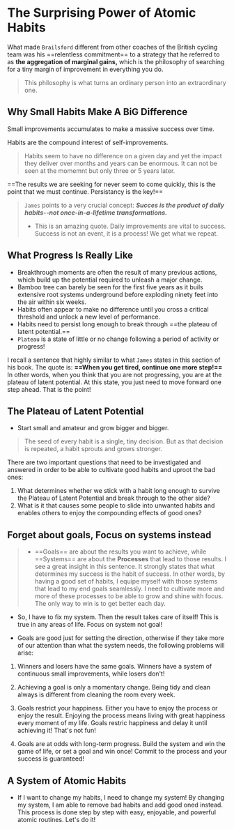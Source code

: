 # The Surprising Power of Atomic Habits 
What made `Brailsford` different from other coaches of the British cycling team was his ==relentless commitment== to a strategy that he referred to as **the aggregation of marginal gains,** which is the philosophy of searching for a tiny margin of improvement in everything you do. 
> This philosophy is what turns an ordinary person into an extraordinary one. 

## Why Small Habits Make A BiG Difference
Small improvements accumulates to make a massive success over time. 

Habits are the compound interest of self-improvements. 

> Habits seem to have no difference on a given day and yet the impact they deliver over months and years can be enormous. It can not be seen at the momemnt but only three or 5 years later. 

==The results we are seeking for never seem to come quickly, this is the point that we must continue. Persistancy is the key!==

> `James` points to a very crucial concept:
***Succes is the product of daily habits--not once-in-a-lifetime transformations.***
>- This is an amazing quote. Daily improvements are vital to success. Success is not an event, it is a process! We get what we repeat. 

## What Progress Is Really Like
- Breakthrough moments are often the result of many previous actions, which build up the potential required to unleash a major change. 
- Bamboo tree can barely be seen for the first five years as it buils extensive root systems underground before exploding ninety feet into the air within six weeks. 
- Habits often appear to make no difference until you cross a critical threshold and unlock a new level of performance.
- Habits need to persist long enough to break through ==the plateau of latent potential.==
- `Plateau` is a state of little or no change following a period of activity or progress!

I recall a sentence that highly similar to what `James` states in this section of his book. The quote is:
**==When you get tired, continue one more step!==**
In other words, when you think that you are not progressing, you are at the plateau of latent potential. At this state, you just need to move forward one step ahead. That is the point!

## The Plateau of Latent Potential
- Start small and amateur and grow bigger and bigger. 
> The seed of every habit is a single, tiny decision. But as that decision is repeated, a habit sprouts and grows stronger. 

There are two important questions that need to be investigated and answered in order to be able to cultivate good habits and uproot the bad ones:
1. What determines whether we stick with a habit long enough to survive the Plateau of Latent Potential and break through to the other side?
2. What is it that causes some people to slide into unwanted habits and enables others to enjoy the compounding effects of good ones?

## Forget about goals, Focus on systems instead
> - ==Goals== are about the results you want to achieve, while ==Systems== are about the **Processes** that lead to those results. 
> I see a great insight in this sentence. It strongly states that what determines my success is the habit of success. In other words, by having a good set of habits, I equipe myself with those systems that lead to my end goals seamlessly. I need to cultivate more and more of these processes to be able to grow and shine with focus. 
> The only way to win is to get better each day. 

- So, I have to fix my system. Then the result takes care of itself! This is true in any areas of life. Focus on system not goal!

- Goals are good just for setting the direction, otherwise if they take more of our attention than what the system needs, the following problems will arise:
1. Winners and losers have the same goals. 
Winners have a system of continuous small improvements, while losers don't!

2. Achieving a goal is only a momentary change. 
Being tidy and clean always is different from cleaning the room every week. 

3. Goals restrict your happiness.
Either you have to enjoy the process or enjoy the result. Enjoying the process means living with great happiness every moment of my life. Goals restric happiness and delay it until achieving it! That's not fun!

4. Goals are at odds with long-term progress. 
Build the system and win the game of life, or set a goal and win once!
Commit to the process and your success is guaranteed!

## A System of Atomic Habits
- If I want to change my habits, I need to change my system! By changing my system, I am able to remove bad habits and add good oned instead. This process is done step by step with easy, enjoyable, and powerful atomic routines. Let's do it!



